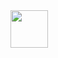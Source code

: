 
<img width="60px" align="center" src="https://user-images.githubusercontent.com/5679180/86811374-afe2de00-c032-11ea-96a4-0bb37211087c.gif" />

